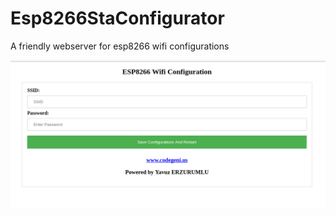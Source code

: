 # Esp8266StaConfigurator
A friendly webserver for esp8266 wifi configurations

![alt  text](/doc/images/esp-wifi-config.png  "Wifi Configuration Page")
